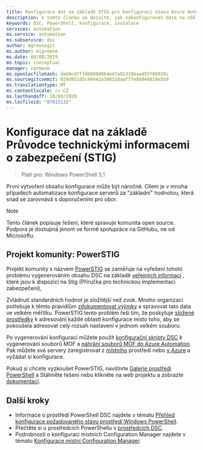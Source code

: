```yaml
---
title: Konfigurace dat na základě STIG pro konfiguraci stavu Azure Automation
description: V tomto článku se dozvíte, jak nakonfigurovat data na základě DoD STIG pro konfiguraci stavu Azure Automation.
keywords: DSC, PowerShell, konfigurace, instalace
services: automation
ms.service: automation
ms.subservice: dsc
author: mgreenegit
ms.author: migreene
ms.date: 08/08/2019
ms.topic: conceptual
manager: carmonm
ms.openlocfilehash: dab0cd7f7d660808b4ed7a91318baad55f80928c
ms.sourcegitcommit: 829d951d5c90442a38012daaf77e86046018e5b9
ms.translationtype: MT
ms.contentlocale: cs-CZ
ms.lasthandoff: 10/09/2020
ms.locfileid: "87015132"
---
```

# <a name="configure-data-based-on-security-technical-information-guide-stig"></a>Konfigurace dat na základě Průvodce technickými informacemi o zabezpečení (STIG)

> Platí pro: Windows PowerShell 5,1

První vytvoření obsahu konfigurace může být náročné.
Cílem je v mnoha případech automatizace konfigurace serverů za "základní" hodnotou, která snad se zarovnává s doporučeními pro obor.

> [!NOTE]
> Tento článek popisuje řešení, které spravuje komunita open source.
> Podpora je dostupná jenom ve formě spolupráce na GitHubu, ne od Microsoftu.

## <a name="community-project-powerstig"></a>Projekt komunity: PowerSTIG

Projekt komunity s názvem [PowerSTIG](https://github.com/microsoft/powerstig) se zaměřuje na vyřešení tohoto problému vygenerováním obsahu DSC na základě [veřejných informací](https://public.cyber.mil/stigs/) , které jsou k dispozici na Stig (Příručka pro technickou implementaci zabezpečení),

Zvládnutí standardních hodnot je složitější než zvuk.
Mnoho organizací potřebuje k těmto pravidlům [zdokumentovat výjimky](https://github.com/microsoft/powerstig#powerstigdata) a spravovat tato data ve velkém měřítku.
PowerSTIG tento problém řeší tím, že poskytuje [složené prostředky](https://github.com/microsoft/powerstig#powerstigdsc) k adresování každé oblasti konfigurace místo toho, aby se pokoušela adresovat celý rozsah nastavení v jednom velkém souboru.

Po vygenerování konfigurací můžete použít [konfigurační skripty DSC](/powershell/scripting/dsc/configurations/configurations) k vygenerování souborů MOF a [nahrání souborů MOF do Azure Automation](./tutorial-configure-servers-desired-state.md#create-and-upload-a-configuration-to-azure-automation).
Pak můžete své servery zaregistrovat z [místního](./automation-dsc-onboarding.md#enable-physicalvirtual-linux-machines) prostředí nebo [v Azure](./automation-dsc-onboarding.md#enable-azure-vms) a vyžádat si konfigurace.

Pokud si chcete vyzkoušet PowerSTIG, navštivte [Galerie prostředí PowerShell](https://www.powershellgallery.com) a Stáhněte řešení nebo klikněte na web projektu a zobrazte [dokumentaci](https://github.com/microsoft/powerstig).

## <a name="next-steps"></a>Další kroky

- Informace o prostředí PowerShell DSC najdete v tématu [Přehled konfigurace požadovaného stavu prostředí Windows PowerShell](/powershell/scripting/dsc/overview/overview).
- Přečtěte si o prostředcích PowerShellu v [prostředcích DSC](/powershell/scripting/dsc/resources/resources).
- Podrobnosti o konfiguraci místních Configuration Manager najdete v tématu [Konfigurace místní Configuration Manager](/powershell/scripting/dsc/managing-nodes/metaconfig).
